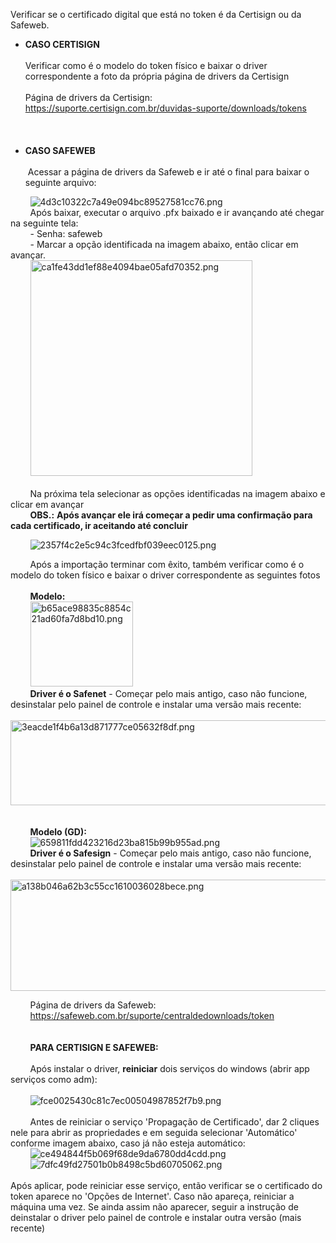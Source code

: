   
Verificar se o certificado digital que está no token é da Certisign ou da Safeweb.

- **CASO CERTISIGN**  
    <br/>Verificar como é o modelo do token físico e baixar o driver correspondente a foto da própria página de drivers da Certisign  
    <br/>Página de drivers da Certisign:  
    https://suporte.certisign.com.br/duvidas-suporte/downloads/tokens  
    <br/><br/><br/>
- **CASO SAFEWEB  
    <br/>** Acessar a página de drivers da Safeweb e ir até o final para baixar o seguinte arquivo:

&nbsp;       ![4d3c10322c7a49e094bc89527581cc76.png](../../../_resources/4d3c10322c7a49e094bc89527581cc76.png)  
        Após baixar, executar o arquivo .pfx baixado e ir avançando até chegar na seguinte tela:  
        - Senha: safeweb  
        - Marcar a opção identificada na imagem abaixo, então clicar em avançar.  
        <img src="../../../_resources/ca1fe43dd1ef88e4094bae05afd70352.png" alt="ca1fe43dd1ef88e4094bae05afd70352.png" width="355" height="345">  
         
        Na próxima tela selecionar as opções identificadas na imagem abaixo e clicar em avançar  
        **OBS.:** **Após avançar ele irá começar a pedir uma confirmação para cada certificado, ir aceitando até concluir**

&nbsp;       ![2357f4c2e5c94c3fcedfbf039eec0125.png](../../../_resources/2357f4c2e5c94c3fcedfbf039eec0125.png)             

  
        Após a importação terminar com êxito, também verificar como é o modelo do token físico e baixar o driver correspondente as seguintes fotos  
   
        **Modelo:**  
        <img src="../../../_resources/b65ace98835c8854c21ad60fa7d8bd10.png" alt="b65ace98835c8854c21ad60fa7d8bd10.png" width="164" height="136">  
        **Driver é o Safenet** - Começar pelo mais antigo, caso não funcione, desinstalar pelo painel de controle e instalar uma versão mais recente:  
        <img src="../../../_resources/3eacde1f4b6a13d871777ce05632f8df.png" alt="3eacde1f4b6a13d871777ce05632f8df.png" width="625" height="136">  
<br/><br/>        **Modelo (GD):**  
        ![659811fdd423216d23ba815b99b955ad.png](../../../_resources/659811fdd423216d23ba815b99b955ad.png)  
        **Driver é o Safesign** - Começar pelo mais antigo, caso não funcione, desinstalar pelo painel de controle e instalar uma versão mais recente:  
        <img src="../../../_resources/a138b046a62b3c55cc1610036028bece.png" alt="a138b046a62b3c55cc1610036028bece.png" width="645" height="178">

&nbsp;       Página de drivers da Safeweb:  
        https://safeweb.com.br/suporte/centraldedownloads/token  
<br/><br/>        **PARA CERTISIGN E SAFEWEB:**  
<br/>        Após instalar o driver, **reiniciar** dois serviços do windows (abrir app serviços como adm):  
<br/>        ![fce0025430c81c7ec00504987852f7b9.png](../../../_resources/fce0025430c81c7ec00504987852f7b9.png)  
          
        Antes de reiniciar o serviço 'Propagação de Certificado', dar 2 cliques nele para abrir as propriedades e em seguida selecionar 'Automático' conforme imagem abaixo, caso já não esteja automático:        
        ![ce494844f5b069f68de9da6780dd4cdd.png](../../../_resources/ce494844f5b069f68de9da6780dd4cdd.png)  
        ![7dfc49fd27501b0b8498c5bd60705062.png](../../../_resources/7dfc49fd27501b0b8498c5bd60705062.png)  
<br/>Após aplicar, pode reiniciar esse serviço, então verificar se o certificado do token aparece no 'Opções de Internet'. Caso não apareça, reiniciar a máquina uma vez. Se ainda assim não aparecer, seguir a instrução de deinstalar o driver pelo painel de controle e instalar outra versão (mais recente)  
<br/>